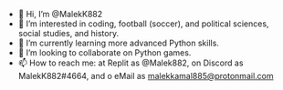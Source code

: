 - 👋 Hi, I’m @MalekK882
- 👀 I’m interested in coding, football (soccer), and political sciences, social studies, and history.
- 🌱 I’m currently learning more advanced Python skills.
- 💞️ I’m looking to collaborate on Python games.
- 📫 How to reach me: at Replit as @Malek882, on Discord as MalekK882#4664, and o eMail as malekkamal885@protonmail.com

<!---
MalekK882/MalekK882 is a ✨ special ✨ repository because its `README.md` (this file) appears on your GitHub profile.
You can click the Preview link to take a look at your changes.
--->
